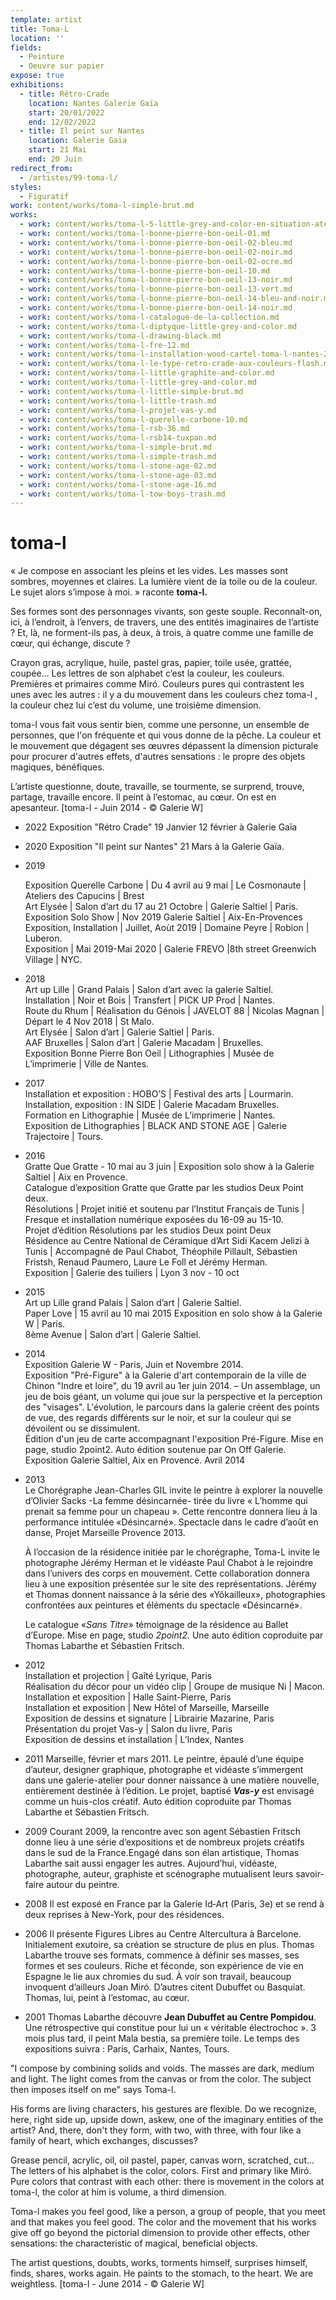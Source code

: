 ```yaml
---
template: artist
title: Toma-L
location: ''
fields:
  - Peinture
  - Oeuvre sur papier
expose: true
exhibitions:
  - title: Rétro-Crade
    location: Nantes Galerie Gaïa
    start: 20/01/2022
    end: 12/02/2022
  - title: Il peint sur Nantes
    location: Galerie Gaia
    start: 21 Mai
    end: 20 Juin
redirect_from:
  - /artistes/99-toma-l/
styles:
  - Figuratif
work: content/works/toma-l-simple-brut.md
works:
  - work: content/works/toma-l-5-little-grey-and-color-en-situation-atelier.md
  - work: content/works/toma-l-bonne-pierre-bon-oeil-01.md
  - work: content/works/toma-l-bonne-pierre-bon-oeil-02-bleu.md
  - work: content/works/toma-l-bonne-pierre-bon-oeil-02-noir.md
  - work: content/works/toma-l-bonne-pierre-bon-oeil-02-ocre.md
  - work: content/works/toma-l-bonne-pierre-bon-oeil-10.md
  - work: content/works/toma-l-bonne-pierre-bon-oeil-13-noir.md
  - work: content/works/toma-l-bonne-pierre-bon-oeil-13-vert.md
  - work: content/works/toma-l-bonne-pierre-bon-oeil-14-bleu-and-noir.md
  - work: content/works/toma-l-bonne-pierre-bon-oeil-14-noir.md
  - work: content/works/toma-l-catalogue-de-la-collection.md
  - work: content/works/toma-l-diptyque-little-grey-and-color.md
  - work: content/works/toma-l-drawing-black.md
  - work: content/works/toma-l-fre-12.md
  - work: content/works/toma-l-installation-wood-cartel-toma-l-nantes-2014.md
  - work: content/works/toma-l-le-type-retro-crade-aux-couleurs-flash.md
  - work: content/works/toma-l-little-graphite-and-color.md
  - work: content/works/toma-l-little-grey-and-color.md
  - work: content/works/toma-l-little-simple-brut.md
  - work: content/works/toma-l-little-trash.md
  - work: content/works/toma-l-projet-vas-y.md
  - work: content/works/toma-l-querelle-carbone-10.md
  - work: content/works/toma-l-rsb-36.md
  - work: content/works/toma-l-rsb14-tuxpan.md
  - work: content/works/toma-l-simple-brut.md
  - work: content/works/toma-l-simple-trash.md
  - work: content/works/toma-l-stone-age-02.md
  - work: content/works/toma-l-stone-age-03.md
  - work: content/works/toma-l-stone-age-16.md
  - work: content/works/toma-l-tow-boys-trash.md
---
```


# toma-l

« Je compose en associant les pleins et les vides. Les masses sont sombres, moyennes et claires. La lumière vient de la toile ou de la couleur. Le sujet alors s’impose à moi. » raconte **toma-l.**

Ses formes sont des personnages vivants, son geste souple. Reconnaît-on, ici, à l’endroit, à l’envers, de travers, une des entités imaginaires de l’artiste ? Et, là, ne forment-ils pas, à deux, à trois, à quatre comme une famille de cœur, qui échange, discute ?

Crayon gras, acrylique, huile, pastel gras, papier, toile usée, grattée, coupée… Les lettres de son alphabet c’est la couleur, les couleurs. Premières et primaires comme Miró. Couleurs pures qui contrastent les unes avec les autres : il y a du mouvement dans les couleurs chez toma-l , la couleur chez lui c’est du volume, une troisième dimension.

toma-l vous fait vous sentir bien, comme une personne, un ensemble de personnes, que l'on fréquente et qui vous donne de la pêche. La couleur et le mouvement que dégagent ses œuvres dépassent la dimension picturale pour procurer d'autres effets, d'autres sensations : le propre des objets magiques, bénéfiques.

L’artiste questionne, doute, travaille, se tourmente, se surprend, trouve, partage, travaille encore. Il peint à l’estomac, au cœur. On est en apesanteur. \[toma-l - Juin 2014 - © Galerie W]

* 2022 Exposition "Rétro Crade" 19 Janvier 12 février à Galerie Gaïa
* 2020 Exposition "Il peint sur Nantes"  21 Mars à la Galerie Gaïa.
* 2019

  Exposition Querelle Carbone | Du 4 avril au 9 mai | Le Cosmonaute | Ateliers des Capucins | Brest\
  Art Elysée | Salon d’art du 17 au 21 Octobre | Galerie Saltiel | Paris.\
  Exposition Solo Show | Nov 2019 Galerie Saltiel | Aix-En-Provences\
  Exposition, Installation | Juillet, Aoùt 2019 | Domaine Peyre | Robion | Luberon.\
  Exposition | Mai 2019-Mai 2020 | Galerie FREVO |8th street Greenwich Village | NYC.
* 2018\
  Art up Lille | Grand Palais | Salon d’art avec la galerie Saltiel.\
  Installation | Noir et Bois | Transfert | PICK UP Prod | Nantes.\
  Route du Rhum | Réalisation du Génois | JAVELOT 88 | Nicolas Magnan | Départ le 4 Nov 2018 | St Malo.\
  Art Elysée | Salon d’art | Galerie Saltiel | Paris.\
  AAF Bruxelles | Salon d’art | Galerie Macadam | Bruxelles.\
  Exposition Bonne Pierre Bon Oeil | Lithographies | Musée de L’imprimerie | Ville de Nantes.
* 2017\
  Installation et exposition : HOBO’S | Festival des arts |  Lourmarin.\
  Installation, exposition : IN SIDE | Galerie Macadam Bruxelles.\
  Formation en Lithographie | Musée de L’imprimerie | Nantes.\
  Exposition de Lithographies | BLACK AND STONE AGE | Galerie Trajectoire | Tours.
* 2016\
  Gratte Que Gratte - 10 mai au 3 juin | Exposition solo show à la Galerie Saltiel | Aix en Provence.\
  Catalogue d’exposition Gratte que Gratte par les studios Deux Point deux.\
  Résolutions | Projet initié et soutenu par l’Institut Français de Tunis | Fresque et installation numérique exposées du 16-09 au 15-10.\
  Projet d’édition Résolutions par les studios Deux point Deux\
  Résidence au Centre National de Céramique d’Art Sidi Kacem Jelizi à Tunis | Accompagné de Paul Chabot, Théophile Pillault, Sébastien Fristsh, Renaud Paumero, Laure Le Foll et Jérémy Herman.\
  Exposition | Galerie des tuiliers | Lyon 3 nov - 10 oct
* 2015\
  Art up Lille grand Palais | Salon d’art | Galerie Saltiel.\
  Paper Love | 15 avril au 10 mai 2015 Exposition en solo show à la Galerie W | Paris.\
  8ème Avenue | Salon d’art | Galerie Saltiel.
* 2014\
  Exposition Galerie W - Paris, Juin et Novembre 2014.\
  Exposition "Pré-Figure" à la Galerie d'art contemporain de la ville de Chinon "Indre et loire", du 19 avril au 1er juin 2014. – Un assemblage, un jeu de bois géant, un volume qui joue sur la perspective et la perception des "visages". L'évolution, le parcours dans la galerie créent des points de vue, des regards différents sur le noir, et sur la couleur qui se dévoilent ou se dissimulent.\
  Édition d'un jeu de carte accompagnant l'exposition Pré-Figure. Mise en page, studio 2point2.  Auto édition soutenue par On Off Galerie.\
  Exposition Galerie Saltiel, Aix en Provence. Avril 2014
* 2013\
  Le Chorégraphe Jean-Charles GIL invite le peintre à explorer la nouvelle d’Olivier Sacks -La femme désincarnée- tirée du livre « L’homme qui prenait sa femme pour un chapeau ». Cette rencontre donnera lieu à la performance intitulée «Désincarné». Spectacle dans le cadre d’août en danse, Projet Marseille Provence 2013.

  À l’occasion de la résidence initiée par le chorégraphe, Toma-L invite le photographe Jérémy Herman et le vidéaste Paul Chabot à le rejoindre dans l’univers des corps en mouvement. Cette collaboration donnera lieu à une exposition présentée sur le site des représentations. Jérémy et Thomas donnent naissance à la série des «Yôkailleux», photographies confrontées aux peintures et éléments du spectacle «Désincarné».

  Le catalogue «*Sans Titre*» témoignage de la résidence au Ballet d’Europe. Mise en page, studio *2point2.* Une auto édition coproduite par Thomas Labarthe et Sébastien Fritsch.
* 2012\
  Installation et projection | Gaîté Lyrique, Paris\
  Réalisation du décor pour un vidéo clip | Groupe de musique Ni | Macon.\
  Installation et exposition | Halle Saint-Pierre, Paris\
  Installation et exposition | New Hôtel of Marseille, Marseille\
  Exposition de dessins et signature | Librairie Mazarine, Paris\
  Présentation du projet Vas-y | Salon du livre, Paris\
  Exposition de dessins et installation | L’Index, Nantes
* 2011 Marseille, février et mars 2011. Le peintre, épaulé d’une équipe d’auteur, designer graphique, photographe et vidéaste s’immergent dans une galerie-atelier pour donner naissance à une matière nouvelle, entièrement destinée à l’édition. Le projet, baptisé ***Vas-y*** est envisagé comme un huis-clos créatif. Auto édition coproduite par Thomas Labarthe et Sébastien Fritsch.
* 2009 Courant 2009, la rencontre avec son agent Sébastien Fritsch donne lieu à une série d’expositions et de nombreux projets créatifs dans le sud de la France.Engagé dans son élan artistique, Thomas Labarthe sait aussi engager les autres. Aujourd’hui, vidéaste, photographe, auteur, graphiste et scénographe mutualisent leurs savoir-faire autour du peintre.
* 2008 Il est exposé en France par la Galerie Id‑Art (Paris, 3e) et se rend à deux reprises à New-York, pour des résidences.
* 2006 Il présente Figures Libres au Centre Altercultura à Barcelone. Initialement exutoire, sa création se structure de plus en plus. Thomas Labarthe trouve ses formats, commence à définir ses masses, ses formes et ses couleurs. Riche et féconde, son expérience de vie en Espagne le lie aux chromies du sud. À voir son travail, beaucoup invoquent d’ailleurs Joan Miró. D’autres citent Dubuffet ou Basquiat. Thomas, lui, peint à l’estomac, au cœur.
* 2001 Thomas Labarthe découvre **Jean Dubuffet au Centre Pompidou**. Une rétrospective qui constitue pour lui un « véritable électrochoc ». 3 mois plus tard, il peint Mala bestia, sa première toile. Le temps des expositions suivra : Paris, Carhaix, Nantes, Tours.

"I compose by combining solids and voids. The masses are dark, medium and light. The light comes from the canvas or from the color. The subject then imposes itself on me" says Toma-l.

His forms are living characters, his gestures are flexible. Do we recognize, here, right side up, upside down, askew, one of the imaginary entities of the artist? And, there, don't they form, with two, with three, with four like a family of heart, which exchanges, discusses?

Grease pencil, acrylic, oil, oil pastel, paper, canvas worn, scratched, cut... The letters of his alphabet is the color, colors. First and primary like Miró. Pure colors that contrast with each other: there is movement in the colors at toma-l, the color at him is volume, a third dimension.

Toma-l makes you feel good, like a person, a group of people, that you meet and that makes you feel good. The color and the movement that his works give off go beyond the pictorial dimension to provide other effects, other sensations: the characteristic of magical, beneficial objects.

The artist questions, doubts, works, torments himself, surprises himself, finds, shares, works again. He paints to the stomach, to the heart. We are weightless. \[toma-l - June 2014 - © Galerie W]
